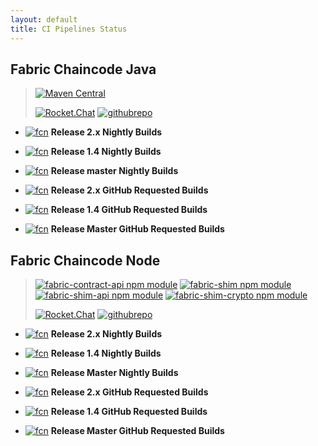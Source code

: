 ```yaml
---
layout: default
title: CI Pipelines Status
---
```


## Fabric Chaincode Java

> [![Maven Central](https://maven-badges.herokuapp.com/maven-central/org.hyperledger.fabric-chaincode-java/fabric-chaincode-shim/badge.svg)](https://maven-badges.herokuapp.com/maven-central/org.hyperledger.fabric-chaincode-java/fabric-chaincode-shim)
>
> [![Rocket.Chat](https://chat.hyperledger.org/images/join-chat.svg)](https://chat.hyperledger.org/channel/fabric-java-chaincode)
> [![githubrepo](https://img.shields.io/badge/github.com-repo-brightgreen)](https://github.com/hyperledger/fabric-chaincode-java)

- [![fcn](https://img.shields.io/azure-devops/build/hyperledger/d07733cd-1e69-47ff-9b57-1c8b53bcd14a/39/release-2.x?requestedForFilter=00000002-0000-8888-8000-000000000000)](https://dev.azure.com/Hyperledger/Fabric-Chaincode-Java/_build/latest?definitionId=39&branchName=release-2.x&requestedForFilter=00000002-0000-8888-8000-000000000000)
**Release 2.x Nightly Builds**

- [![fcn](https://img.shields.io/azure-devops/build/hyperledger/d07733cd-1e69-47ff-9b57-1c8b53bcd14a/39/release-1.4?requestedForFilter=00000002-0000-8888-8000-000000000000)](https://dev.azure.com/Hyperledger/Fabric-Chaincode-Java/_build/latest?definitionId=39&branchName=release-1.4&requestedForFilter=00000002-0000-8888-8000-000000000000)
**Release 1.4 Nightly Builds**

- [![fcn](https://img.shields.io/azure-devops/build/hyperledger/d07733cd-1e69-47ff-9b57-1c8b53bcd14a/39/master?requestedForFilter=00000002-0000-8888-8000-000000000000)](https://dev.azure.com/Hyperledger/Fabric-Chaincode-Java/_build/latest?definitionId=39&branchName=master&requestedForFilter=00000002-0000-8888-8000-000000000000)
**Release master Nightly Builds**

- [![fcn](https://img.shields.io/azure-devops/build/hyperledger/d07733cd-1e69-47ff-9b57-1c8b53bcd14a/39/release-2.x?requestedForFilter=0c0e01d1-603c-4063-bb80-29b12b0cfdc2)](https://dev.azure.com/Hyperledger/Fabric-Chaincode-Java/_build/latest?definitionId=39&branchName=release-2.x&requestedForFilter=0c0e01d1-603c-4063-bb80-29b12b0cfdc2)
**Release 2.x GitHub Requested Builds**

- [![fcn](https://img.shields.io/azure-devops/build/hyperledger/d07733cd-1e69-47ff-9b57-1c8b53bcd14a/39/release-1.4?requestedForFilter=0c0e01d1-603c-4063-bb80-29b12b0cfdc2)](https://dev.azure.com/Hyperledger/Fabric-Chaincode-Java/_build/latest?definitionId=39&branchName=release-1.4&requestedForFilter=0c0e01d1-603c-4063-bb80-29b12b0cfdc2)
**Release 1.4 GitHub Requested Builds**

- [![fcn](https://img.shields.io/azure-devops/build/hyperledger/d07733cd-1e69-47ff-9b57-1c8b53bcd14a/39/master?requestedForFilter=0c0e01d1-603c-4063-bb80-29b12b0cfdc2)](https://dev.azure.com/Hyperledger/Fabric-Chaincode-Java/_build/latest?definitionId=39&branchName=master&requestedForFilter=0c0e01d1-603c-4063-bb80-29b12b0cfdc2)
**Release Master GitHub Requested Builds**

## Fabric Chaincode Node

> [![fabric-contract-api npm module](https://img.shields.io/npm/v/fabric-shim?label=fabric-contract-api)](https://www.npmjs.com/package/fabric-contract-api)
> [![fabric-shim npm module](https://img.shields.io/npm/v/fabric-shim?label=fabric-shim)](https://www.npmjs.com/package/fabric-shim)
> [![fabric-shim-api npm module](https://img.shields.io/npm/v/fabric-shim?label=fabric-shim-api)](https://www.npmjs.com/package/fabric-shim-api)
> [![fabric-shim-crypto npm module](https://img.shields.io/npm/v/fabric-shim?label=fabric-shim-crypto)](https://www.npmjs.com/package/fabric-shim-crypto)
>
> [![Rocket.Chat](https://chat.hyperledger.org/images/join-chat.svg)](https://chat.hyperledger.org/channel/fabric-chaincode-dev)
> [![githubrepo](https://img.shields.io/badge/github.com-repo-brightgreen)](https://github.com/hyperledger/fabric-chaincode-node)

- [![fcn](https://img.shields.io/azure-devops/build/hyperledger/071652b7-a686-427a-a7c9-f9cc6bd4150a/33/release-2.x?requestedForFilter=00000002-0000-8888-8000-000000000000)]((https://dev.azure.com/Hyperledger/Fabric-Chaincode-Node/_build/latest?definitionId=33&branchName=release-2.x&requestedForFilter=00000002-0000-8888-8000-000000000000))
**Release 2.x Nightly Builds**

- [![fcn](https://img.shields.io/azure-devops/build/hyperledger/071652b7-a686-427a-a7c9-f9cc6bd4150a/33/release-1.4?requestedForFilter=00000002-0000-8888-8000-000000000000)](https://dev.azure.com/Hyperledger/Fabric-Chaincode-Node/_build/latest?definitionId=33&branchName=release-1.4&requestedForFilter=00000002-0000-8888-8000-000000000000)
**Release 1.4 Nightly Builds**

- [![fcn](https://img.shields.io/azure-devops/build/hyperledger/071652b7-a686-427a-a7c9-f9cc6bd4150a/33/master?requestedForFilter=00000002-0000-8888-8000-000000000000)](https://dev.azure.com/Hyperledger/Fabric-Chaincode-Node/_build/latest?definitionId=33&branchName=master&requestedForFilter=00000002-0000-8888-8000-000000000000)
**Release Master Nightly Builds**

- [![fcn](https://img.shields.io/azure-devops/build/hyperledger/071652b7-a686-427a-a7c9-f9cc6bd4150a/33/release-2.x?requestedForFilter=0c0e01d1-603c-4063-bb80-29b12b0cfdc2)](https://dev.azure.com/Hyperledger/Fabric-Chaincode-Node/_build/latest?definitionId=33&branchName=release-2.x&requestedForFilter=0c0e01d1-603c-4063-bb80-29b12b0cfdc2)
**Release 2.x GitHub Requested Builds**

- [![fcn](https://img.shields.io/azure-devops/build/hyperledger/071652b7-a686-427a-a7c9-f9cc6bd4150a/33/release-1.4?requestedForFilter=0c0e01d1-603c-4063-bb80-29b12b0cfdc2)](https://dev.azure.com/Hyperledger/Fabric-Chaincode-Node/_build/latest?definitionId=33&branchName=release-1.4&requestedForFilter=0c0e01d1-603c-4063-bb80-29b12b0cfdc2)
**Release 1.4 GitHub Requested Builds**

- [![fcn](https://img.shields.io/azure-devops/build/hyperledger/071652b7-a686-427a-a7c9-f9cc6bd4150a/33/master?requestedForFilter=0c0e01d1-603c-4063-bb80-29b12b0cfdc2)](https://dev.azure.com/Hyperledger/Fabric-Chaincode-Node/_build/latest?definitionId=33&branchName=master&requestedForFilter=0c0e01d1-603c-4063-bb80-29b12b0cfdc2)
**Release Master GitHub Requested Builds**
